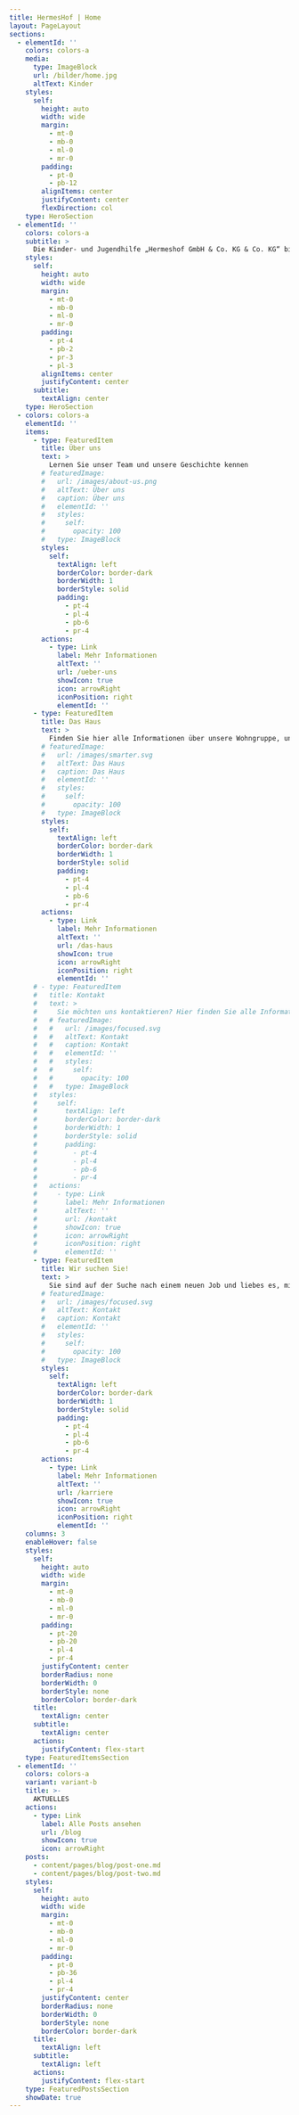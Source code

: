 ```yaml
---
title: HermesHof | Home
layout: PageLayout
sections:
  - elementId: ''
    colors: colors-a
    media:
      type: ImageBlock
      url: /bilder/home.jpg
      altText: Kinder
    styles:
      self:
        height: auto
        width: wide
        margin:
          - mt-0
          - mb-0
          - ml-0
          - mr-0
        padding:
          - pt-0
          - pb-12
        alignItems: center
        justifyContent: center
        flexDirection: col
    type: HeroSection
  - elementId: ''
    colors: colors-a
    subtitle: >
      Die Kinder- und Jugendhilfe „Hermeshof GmbH & Co. KG & Co. KG“ bietet Platz für 12 unbegleitete, minderjährige Geflüchtete aus unterschiedlichen Herkunftsländern. Wir bieten den Bewohner*innen familienähnliche Strukturen und arbeiten mit dem systemischen Handlungsansatz auf Grundlage des § 27 i. V. m. §§ 34, 41, 42 SGB VIII.
    styles:
      self:
        height: auto
        width: wide
        margin:
          - mt-0
          - mb-0
          - ml-0
          - mr-0
        padding:
          - pt-4
          - pb-2
          - pr-3
          - pl-3
        alignItems: center
        justifyContent: center
      subtitle:
        textAlign: center
    type: HeroSection
  - colors: colors-a
    elementId: ''
    items:
      - type: FeaturedItem
        title: Über uns
        text: >
          Lernen Sie unser Team und unsere Geschichte kennen
        # featuredImage:
        #   url: /images/about-us.png
        #   altText: Über uns
        #   caption: Über uns
        #   elementId: ''
        #   styles:
        #     self:
        #       opacity: 100
        #   type: ImageBlock
        styles:
          self:
            textAlign: left
            borderColor: border-dark
            borderWidth: 1
            borderStyle: solid
            padding:
              - pt-4
              - pl-4
              - pb-6
              - pr-4
        actions:
          - type: Link
            label: Mehr Informationen
            altText: ''
            url: /ueber-uns
            showIcon: true
            icon: arrowRight
            iconPosition: right
            elementId: ''
      - type: FeaturedItem
        title: Das Haus
        text: >
          Finden Sie hier alle Informationen über unsere Wohngruppe, unser Haus und weitere Bilder
        # featuredImage:
        #   url: /images/smarter.svg
        #   altText: Das Haus
        #   caption: Das Haus
        #   elementId: ''
        #   styles:
        #     self:
        #       opacity: 100
        #   type: ImageBlock
        styles:
          self:
            textAlign: left
            borderColor: border-dark
            borderWidth: 1
            borderStyle: solid
            padding:
              - pt-4
              - pl-4
              - pb-6
              - pr-4
        actions:
          - type: Link
            label: Mehr Informationen
            altText: ''
            url: /das-haus
            showIcon: true
            icon: arrowRight
            iconPosition: right
            elementId: ''
      # - type: FeaturedItem
      #   title: Kontakt
      #   text: >
      #     Sie möchten uns kontaktieren? Hier finden Sie alle Informationen über unsere Kontaktinformationen
      #   # featuredImage:
      #   #   url: /images/focused.svg
      #   #   altText: Kontakt
      #   #   caption: Kontakt
      #   #   elementId: ''
      #   #   styles:
      #   #     self:
      #   #       opacity: 100
      #   #   type: ImageBlock
      #   styles:
      #     self:
      #       textAlign: left
      #       borderColor: border-dark
      #       borderWidth: 1
      #       borderStyle: solid
      #       padding:
      #         - pt-4
      #         - pl-4
      #         - pb-6
      #         - pr-4
      #   actions:
      #     - type: Link
      #       label: Mehr Informationen
      #       altText: ''
      #       url: /kontakt
      #       showIcon: true
      #       icon: arrowRight
      #       iconPosition: right
      #       elementId: ''
      - type: FeaturedItem
        title: Wir suchen Sie!
        text: >
          Sie sind auf der Suche nach einem neuen Job und liebes es, mit Kindern zu arbeiten? Dann bewerben Sie sich bei uns!
        # featuredImage:
        #   url: /images/focused.svg
        #   altText: Kontakt
        #   caption: Kontakt
        #   elementId: ''
        #   styles:
        #     self:
        #       opacity: 100
        #   type: ImageBlock
        styles:
          self:
            textAlign: left
            borderColor: border-dark
            borderWidth: 1
            borderStyle: solid
            padding:
              - pt-4
              - pl-4
              - pb-6
              - pr-4
        actions:
          - type: Link
            label: Mehr Informationen
            altText: ''
            url: /karriere
            showIcon: true
            icon: arrowRight
            iconPosition: right
            elementId: ''
    columns: 3
    enableHover: false
    styles:
      self:
        height: auto
        width: wide
        margin:
          - mt-0
          - mb-0
          - ml-0
          - mr-0
        padding:
          - pt-20
          - pb-20
          - pl-4
          - pr-4
        justifyContent: center
        borderRadius: none
        borderWidth: 0
        borderStyle: none
        borderColor: border-dark
      title:
        textAlign: center
      subtitle:
        textAlign: center
      actions:
        justifyContent: flex-start
    type: FeaturedItemsSection
  - elementId: ''
    colors: colors-a
    variant: variant-b
    title: >-
      AKTUELLES
    actions:
      - type: Link
        label: Alle Posts ansehen
        url: /blog
        showIcon: true
        icon: arrowRight
    posts:
      - content/pages/blog/post-one.md
      - content/pages/blog/post-two.md
    styles:
      self:
        height: auto
        width: wide
        margin:
          - mt-0
          - mb-0
          - ml-0
          - mr-0
        padding:
          - pt-0
          - pb-36
          - pl-4
          - pr-4
        justifyContent: center
        borderRadius: none
        borderWidth: 0
        borderStyle: none
        borderColor: border-dark
      title:
        textAlign: left
      subtitle:
        textAlign: left
      actions:
        justifyContent: flex-start
    type: FeaturedPostsSection
    showDate: true
---
```

